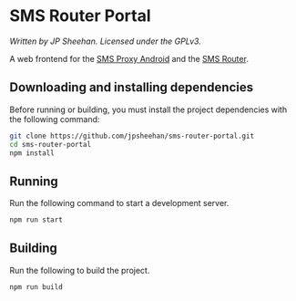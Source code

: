 # SMS Router Portal

*Written by JP Sheehan. Licensed under the GPLv3.*

A web frontend for the [SMS Proxy Android](https://github.com/jpsheehan/sms-proxy-android) and the [SMS Router](https://github.com/jpsheehan/sms-router).

## Downloading and installing dependencies

Before running or building, you must install the project dependencies with the following command:

```bash
git clone https://github.com/jpsheehan/sms-router-portal.git
cd sms-router-portal
npm install
```

## Running

Run the following command to start a development server.

```bash
npm run start
```

## Building

Run the following to build the project.

```bash
npm run build
```

